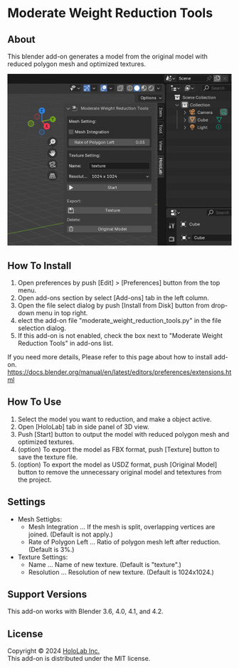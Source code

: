# Moderate Weight Reduction Tools

## About

This blender add-on generates a model from the original model with reduced polygon mesh and optimized textures.    

![image](image.png)  

## How To Install

1. Open preferences by push [Edit] > [Preferences] button from the top menu.  
2. Open add-ons section by select [Add-ons] tab in the left column.
3. Open the file select dialog by push [Install from Disk] button from drop-down menu in top right.  
4. elect the add-on file "moderate_weight_reduction_tools.py" in the file selection dialog.  
5. If this add-on is not enabled, check the box next to "Moderate Weight Reduction Tools" in add-ons list.  

If you need more details, Please refer to this page about how to install add-on.  
https://docs.blender.org/manual/en/latest/editors/preferences/extensions.html

## How To Use

1. Select the model you want to reduction, and make a object active.  
2. Open [HoloLab] tab in side panel of 3D view.  
3. Push [Start] button to output the model with reduced polygon mesh and optimized textures.  
4. (option) To export the model as FBX format, push [Texture] button to save the texture file.  
5. (option) To export the model as USDZ format, push [Original Model] button to remove the unnecessary original model and tetextures from the project.  

## Settings

* Mesh Settigbs:  
    * Mesh Integration ... If the mesh is split, overlapping vertices are joined. (Default is not apply.)  
    * Rate of Polygon Left ... Ratio of polygon mesh left after reduction. (Default is 3%.)  
* Texture Settings:  
    * Name ... Name of new texture. (Default is "texture".)  
    * Resolution ... Resolution of new texture. (Default is 1024x1024.)  

## Support Versions

This add-on works with Blender 3.6, 4.0, 4.1, and 4.2.  

## License

Copyright &copy; 2024 [HoloLab Inc.](https://hololab.co.jp/)  
This add-on is distributed under the MIT license.  